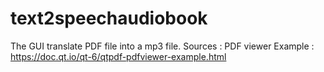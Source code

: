 # text2speechaudiobook

The GUI translate PDF file into a mp3 file.
Sources :
PDF viewer Example : https://doc.qt.io/qt-6/qtpdf-pdfviewer-example.html

